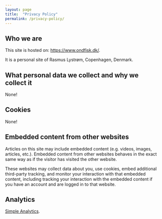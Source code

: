 ```yaml
---
layout: page
title:  "Privacy Policy"
permalink: /privacy-policy/
---
```


## Who we are

This site is hosted on: <https://www.ondfisk.dk/>.

It is a personal site of Rasmus Lystrøm, Copenhagen, Denmark.

## What personal data we collect and why we collect it

None!

## Cookies

None!

## Embedded content from other websites

Articles on this site may include embedded content (e.g. videos, images, articles, etc.). Embedded content from other websites behaves in the exact same way as if the visitor has visited the other website.

These websites may collect data about you, use cookies, embed additional third-party tracking, and monitor your interaction with that embedded content, including tracking your interaction with the embedded content if you have an account and are logged in to that website.

## Analytics

[Simple Analytics](https://www.simpleanalytics.com/).
